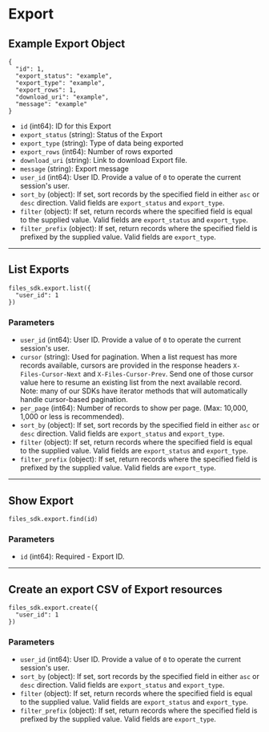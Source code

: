 # Export

## Example Export Object

```
{
  "id": 1,
  "export_status": "example",
  "export_type": "example",
  "export_rows": 1,
  "download_uri": "example",
  "message": "example"
}
```

* `id` (int64): ID for this Export
* `export_status` (string): Status of the Export
* `export_type` (string): Type of data being exported
* `export_rows` (int64): Number of rows exported
* `download_uri` (string): Link to download Export file.
* `message` (string): Export message
* `user_id` (int64): User ID.  Provide a value of `0` to operate the current session's user.
* `sort_by` (object): If set, sort records by the specified field in either `asc` or `desc` direction. Valid fields are `export_status` and `export_type`.
* `filter` (object): If set, return records where the specified field is equal to the supplied value. Valid fields are `export_status` and `export_type`.
* `filter_prefix` (object): If set, return records where the specified field is prefixed by the supplied value. Valid fields are `export_type`.


---

## List Exports

```
files_sdk.export.list({
  "user_id": 1
})
```

### Parameters

* `user_id` (int64): User ID.  Provide a value of `0` to operate the current session's user.
* `cursor` (string): Used for pagination.  When a list request has more records available, cursors are provided in the response headers `X-Files-Cursor-Next` and `X-Files-Cursor-Prev`.  Send one of those cursor value here to resume an existing list from the next available record.  Note: many of our SDKs have iterator methods that will automatically handle cursor-based pagination.
* `per_page` (int64): Number of records to show per page.  (Max: 10,000, 1,000 or less is recommended).
* `sort_by` (object): If set, sort records by the specified field in either `asc` or `desc` direction. Valid fields are `export_status` and `export_type`.
* `filter` (object): If set, return records where the specified field is equal to the supplied value. Valid fields are `export_status` and `export_type`.
* `filter_prefix` (object): If set, return records where the specified field is prefixed by the supplied value. Valid fields are `export_type`.


---

## Show Export

```
files_sdk.export.find(id)
```

### Parameters

* `id` (int64): Required - Export ID.


---

## Create an export CSV of Export resources

```
files_sdk.export.create({
  "user_id": 1
})
```

### Parameters

* `user_id` (int64): User ID.  Provide a value of `0` to operate the current session's user.
* `sort_by` (object): If set, sort records by the specified field in either `asc` or `desc` direction. Valid fields are `export_status` and `export_type`.
* `filter` (object): If set, return records where the specified field is equal to the supplied value. Valid fields are `export_status` and `export_type`.
* `filter_prefix` (object): If set, return records where the specified field is prefixed by the supplied value. Valid fields are `export_type`.
